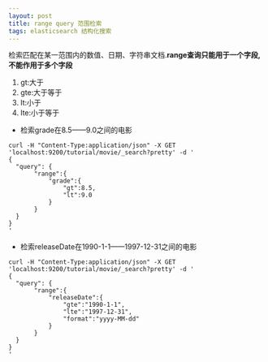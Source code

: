 ```yaml
---
layout: post
title: range query 范围检索
tags: elasticsearch 结构化搜索
---
```


检索匹配在某一范围内的数值、日期、字符串文档.**range查询只能用于一个字段,不能作用于多个字段**

1. gt:大于
2. gte:大于等于
3. lt:小于
4. lte:小于等于

* 检索grade在8.5——9.0之间的电影
```
curl -H "Content-Type:application/json" -X GET 'localhost:9200/tutorial/movie/_search?pretty' -d '
{
  "query": {
       "range":{
           "grade":{
               "gt":8.5,
               "lt":9.0
           }
       }
  }
}
'
```

* 检索releaseDate在1990-1-1——1997-12-31之间的电影
```
curl -H "Content-Type:application/json" -X GET 'localhost:9200/tutorial/movie/_search?pretty' -d '
{
  "query": {
       "range":{
           "releaseDate":{
               "gte":"1990-1-1",
               "lte":"1997-12-31",
               "format":"yyyy-MM-dd"
           }
       }
  }
}
'
```